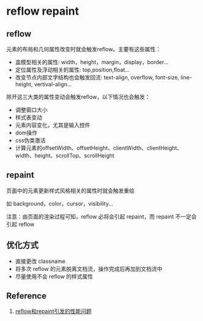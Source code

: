 # reflow repaint

## reflow

元素的布局和几何属性改变时就会触发reflow。主要有这些属性：

- 盒模型相关的属性: width，height，margin，display，border...
- 定位属性及浮动相关的属性: top,position,float...
- 改变节点内部文字结构也会触发回流: text-align, overflow, font-size, line-height, vertival-align...

除开这三大类的属性变动会触发reflow，以下情况也会触发：

- 调整窗口大小
- 样式表变动
- 元素内容变化，尤其是输入控件
- dom操作
- css伪类激活
- 计算元素的offsetWidth、offsetHeight、clientWidth、clientHeight、width、height、scrollTop、scrollHeight

## repaint

页面中的元素更新样式风格相关的属性时就会触发重绘

如 background，color，cursor，visibility...

注意：由页面的渲染过程可知，reflow 必将会引起 repaint，而 repaint 不一定会引起 reflow

## 优化方式

- 直接更改 classname
- 将多次 reflow 的元素脱离文档流，操作完成后再加到文档流中
- 尽量使用不会 reflow 的样式属性

## Reference

1. [reflow和repaint引发的性能问题](https://juejin.im/post/5a9372895188257a6b06132e)